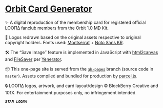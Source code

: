 # [Orbit Card Generator](https://loonaverse.com/orbit-card/m)

✨ A digital reproduction of the membership card for registered official LOOΠΔ fanclub members from the Orbit 1.0 MD Kit.

🎨 Logos redrawn based on the original assets respective to original copyright holders. Fonts used: [Montserrat](https://fonts.google.com/specimen/Montserrat) + [Noto Sans KR](https://fonts.google.com/specimen/Noto+Sans+KR).

🛠 The “Save Image” feature is implemented in JavaScript with [html2canvas](https://github.com/niklasvh/html2canvas) and [FileSaver](https://github.com/eligrey/FileSaver.js) per [Yenerator](https://github.com/baumant/ye-gen).

📦  This one-page site is served from the [`gh-pages`](https://github.com/idaluisonyeo/orbit-card/tree/gh-pages) branch (source code in `master`). Assets compiled and bundled for production by [parcel.js](https://parceljs.org/).

🔒 LOOΠΔ logos, artwork, and card layout/design © BlockBerry Creative and 101X. For entertainment purposes only, no infringement intended.

**_`STAN LOONA`_**
